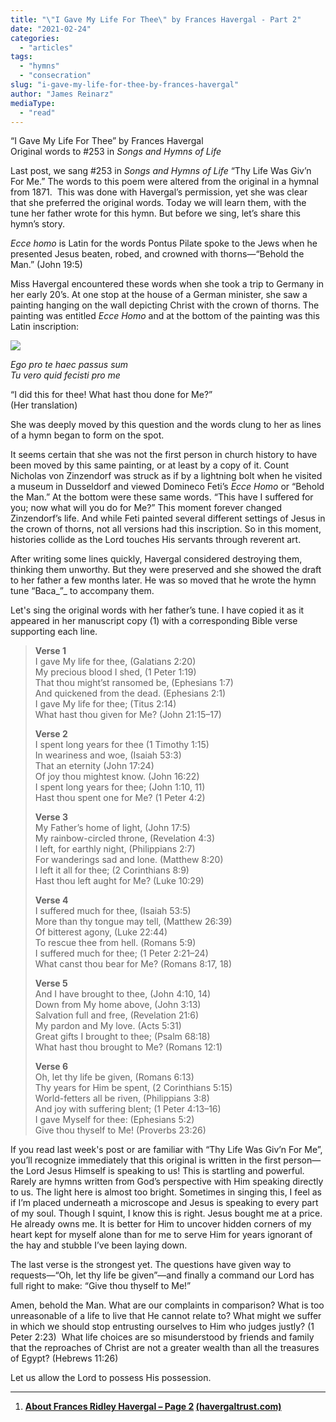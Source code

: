 ```yaml
---
title: "\"I Gave My Life For Thee\" by Frances Havergal - Part 2"
date: "2021-02-24"
categories: 
  - "articles"
tags: 
  - "hymns"
  - "consecration"
slug: "i-gave-my-life-for-thee-by-frances-havergal"
author: "James Reinarz"
mediaType: 
  - "read"
---
```


“I Gave My Life For Thee” by Frances Havergal  
Original words to #253 in _Songs and Hymns of Life_

Last post, we sang #253 in _Songs and Hymns of Life_ “Thy Life Was Giv’n For Me.” The words to this poem were altered from the original in a hymnal from 1871.  This was done with Havergal’s permission, yet she was clear that she preferred the original words. Today we will learn them, with the tune her father wrote for this hymn. But before we sing, let’s share this hymn’s story.

_Ecce homo_ is Latin for the words Pontus Pilate spoke to the Jews when he presented Jesus beaten, robed, and crowned with thorns—“Behold the Man.” (John 19:5)

Miss Havergal encountered these words when she took a trip to Germany in her early 20’s. At one stop at the house of a German minister, she saw a painting hanging on the wall depicting Christ with the crown of thorns. The painting was entitled _Ecce Homo_ and at the bottom of the painting was this Latin inscription: 

![](https://www.asweetsavor.org/wp-content/uploads/Ecco-Homo-Image-491x632.jpg)

_Ego pro te haec passus sum_  
_Tu vero quid fecisti pro me_

“I did this for thee! What hast thou done for Me?”   
(Her translation)

She was deeply moved by this question and the words clung to her as lines of a hymn began to form on the spot.

It seems certain that she was not the first person in church history to have been moved by this same painting, or at least by a copy of it. Count Nicholas von Zinzendorf was struck as if by a lightning bolt when he visited a museum in Dusseldorf and viewed Domineco Feti’s _Ecce Homo_ or “Behold the Man.” At the bottom were these same words. “This have I suffered for you; now what will you do for Me?” This moment forever changed Zinzendorf’s life. And while Feti painted several different settings of Jesus in the crown of thorns, not all versions had this inscription. So in this moment, histories collide as the Lord touches His servants through reverent art. 

After writing some lines quickly, Havergal considered destroying them, thinking them unworthy. But they were preserved and she showed the draft to her father a few months later. He was so moved that he wrote the hymn tune “Baca_”_ to accompany them. 

Let's sing the original words with her father’s tune. I have copied it as it appeared in her manuscript copy (1) with a corresponding Bible verse supporting each line. 

> **Verse 1**  
> I gave My life for thee, (Galatians 2:20)  
> My precious blood I shed, (1 Peter 1:19)  
> That thou might’st ransomed be, (Ephesians 1:7)  
> And quickened from the dead. (Ephesians 2:1)  
> I gave My life for thee; (Titus 2:14)  
> What hast thou given for Me? (John 21:15–17)
> 
> **Verse 2**  
> I spent long years for thee (1 Timothy 1:15)  
> In weariness and woe, (Isaiah 53:3)  
> That an eternity (John 17:24)  
> Of joy thou mightest know. (John 16:22)  
> I spent long years for thee; (John 1:10, 11)  
> Hast thou spent one for Me? (1 Peter 4:2)
> 
> **Verse 3**  
> My Father’s home of light, (John 17:5)  
> My rainbow-circled throne, (Revelation 4:3)  
> I left, for earthly night, (Philippians 2:7)  
> For wanderings sad and lone. (Matthew 8:20)  
> I left it all for thee; (2 Corinthians 8:9)  
> Hast thou left aught for Me? (Luke 10:29)  
>   
> **Verse 4**  
> I suffered much for thee, (Isaiah 53:5)  
> More than thy tongue may tell, (Matthew 26:39)  
> Of bitterest agony, (Luke 22:44)  
> To rescue thee from hell. (Romans 5:9)  
> I suffered much for thee; (1 Peter 2:21–24)  
> What canst thou bear for Me? (Romans 8:17, 18)
> 
> **Verse 5**  
> And I have brought to thee, (John 4:10, 14)  
> Down from My home above, (John 3:13)  
> Salvation full and free, (Revelation 21:6)  
> My pardon and My love. (Acts 5:31)  
> Great gifts I brought to thee; (Psalm 68:18)  
> What hast thou brought to Me? (Romans 12:1)  
> 
> **Verse 6**  
> Oh, let thy life be given, (Romans 6:13)  
> Thy years for Him be spent, (2 Corinthians 5:15)  
> World-fetters all be riven, (Philippians 3:8)  
> And joy with suffering blent; (1 Peter 4:13–16)  
> I gave Myself for thee: (Ephesians 5:2)  
> Give thou thyself to Me! (Proverbs 23:26)

If you read last week's post or are familiar with “Thy Life Was Giv’n For Me”, you’ll recognize immediately that this original is written in the first person—the Lord Jesus Himself is speaking to us! This is startling and powerful. Rarely are hymns written from God’s perspective with Him speaking directly to us. The light here is almost too bright. Sometimes in singing this, I feel as if I’m placed underneath a microscope and Jesus is speaking to every part of my soul. Though I squint, I know this is right. Jesus bought me at a price. He already owns me. It is better for Him to uncover hidden corners of my heart kept for myself alone than for me to serve Him for years ignorant of the hay and stubble I’ve been laying down. 

The last verse is the strongest yet. The questions have given way to requests—“Oh, let thy life be given”—and finally a command our Lord has full right to make: “Give thou thyself to Me!” 

Amen, behold the Man. What are our complaints in comparison? What is too unreasonable of a life to live that He cannot relate to? What might we suffer in which we should stop entrusting ourselves to Him who judges justly? (1 Peter 2:23)  What life choices are so misunderstood by friends and family that the reproaches of Christ are not a greater wealth than all the treasures of Egypt? (Hebrews 11:26)

Let us allow the Lord to possess His possession. 

* * *

1. **[About Frances Ridley Havergal – Page 2](https://www.havergaltrust.com/about-f-r-h/2/) [](https://www.havergaltrust.com/about-f-r-h/2/) [(havergaltrust.com)](https://www.havergaltrust.com/about-f-r-h/2/)**
